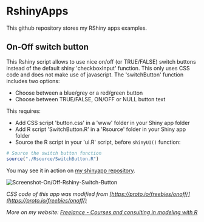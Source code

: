 # RshinyApps
This github repository stores my RShiny apps examples.

## On-Off switch button
This Rshiny script allows to use nice on/off (or TRUE/FALSE) switch buttons instead of the default shiny 'checkboxInput' function.
This only uses CSS code and does not make use of javascript.
The 'switchButton' function includes two options:
* Choose between a blue/grey or a red/green button
* Choose between TRUE/FALSE, ON/OFF or NULL button text

This requires:
* Add CSS script 'button.css' in a 'www' folder in your Shiny app folder
* Add R script 'SwitchButton.R' in a 'Rsource' folder in your Shiny app folder
* Source the R script in your 'ui.R' script, before `shinyUI()` function:
```R
# Source the switch button function
source("./Rsource/SwitchButton.R")
```

You may see it in action on [my shinyapp repository](https://sebrock.shinyapps.io/On-Off_SwitchButton/).

![Screenshot-On/Off-Rshiny-Switch-Button](https://github.com/sebrockfr/RshinyApps/blob/master/On-Off_SwitchButton/Screenshot.jpg)

_CSS code of this app was modified from [https://proto.io/freebies/onoff/](https://proto.io/freebies/onoff/)_

_More on my website: [Freelance - Courses and consulting in modeling with R](http://sebrock.fr/en/courses-formation-sig-dans-r-et-qgis/)_


